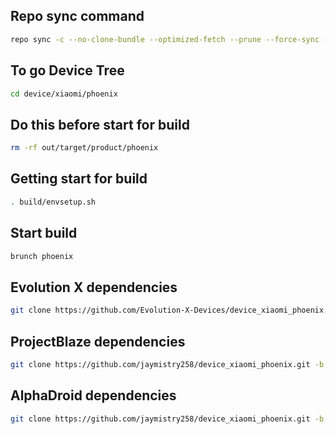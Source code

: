 Repo sync command
---------------
```bash
repo sync -c --no-clone-bundle --optimized-fetch --prune --force-sync -j$(nproc --all)
```

To go Device Tree
---------------
```bash
cd device/xiaomi/phoenix
```

Do this before start for build
---------------
```bash
rm -rf out/target/product/phoenix
```

Getting start for build
---------------
```bash
. build/envsetup.sh
```

Start build
---------------
```bash
brunch phoenix
```

Evolution X dependencies
---------------
```bash
git clone https://github.com/Evolution-X-Devices/device_xiaomi_phoenix.git -b tiramisu device/xiaomi/phoenix && git clone https://github.com/Evolution-X-Devices/vendor_xiaomi_phoenix.git -b tiramisu vendor/xiaomi/phoenix && git clone https://github.com/jaymistry258/kernel_xiaomi_phoenix-alza.git -b Alza kernel/xiaomi/phoenix && git clone https://github.com/jaymistry258/device_xiaomi_phoenix-miuicamera.git -b thirteen device/xiaomi/phoenix-miuicamera && git clone https://gitlab.com/jaymistry258/vendor-xiaomi-phoenix-miuicamera.git -b leica vendor/xiaomi/phoenix-miuicamera && git clone https://github.com/kdrag0n/proton-clang.git --depth=1 prebuilts/clang/host/linux-x86/clang-proton
```

ProjectBlaze dependencies
---------------
```bash
git clone https://github.com/jaymistry258/device_xiaomi_phoenix.git -b blaze device/xiaomi/phoenix && git clone https://github.com/jaymistry258/vendor_xiaomi_phoenix.git -b 13 vendor/xiaomi/phoenix && git clone https://github.com/jaymistry258/kernel_xiaomi_phoenix-alza.git -b Alza kernel/xiaomi/phoenix && git clone https://github.com/jaymistry258/device_xiaomi_phoenix-miuicamera.git -b thirteen device/xiaomi/phoenix-miuicamera && git clone https://gitlab.com/jaymistry258/vendor-xiaomi-phoenix-miuicamera.git -b leica vendor/xiaomi/phoenix-miuicamera && git clone https://github.com/kdrag0n/proton-clang.git --depth=1 prebuilts/clang/host/linux-x86/clang-proton
```
 
AlphaDroid dependencies
---------------
```bash
git clone https://github.com/jaymistry258/device_xiaomi_phoenix.git -b alpha device/xiaomi/phoenix && git clone https://github.com/jaymistry258/vendor_xiaomi_phoenix.git -b 13 vendor/xiaomi/phoenix && git clone https://github.com/jaymistry258/kernel_xiaomi_phoenix.git -b alza-su kernel/xiaomi/phoenix && git clone https://github.com/jaymistry258/device_xiaomi_phoenix-miuicamera.git -b thirteen device/xiaomi/phoenix-miuicamera && git clone https://gitlab.com/jaymistry258/vendor-xiaomi-phoenix-miuicamera.git -b leica vendor/xiaomi/phoenix-miuicamera && git clone https://github.com/kdrag0n/proton-clang.git --depth=1 prebuilts/clang/host/linux-x86/clang-proton
```